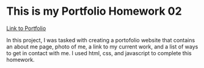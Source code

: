 # This is my Portfolio Homework 02 
[Link to Portfolio](https://kbentley8.github.io/portfoliohmwk2/)
   <p> In this project, I was tasked with creating a portofolio website that contains an about me page, photo of me, a link to my current work, and a list of ways to get in contact with me. I used html, css, and javascript to complete this homework. 
   </p>